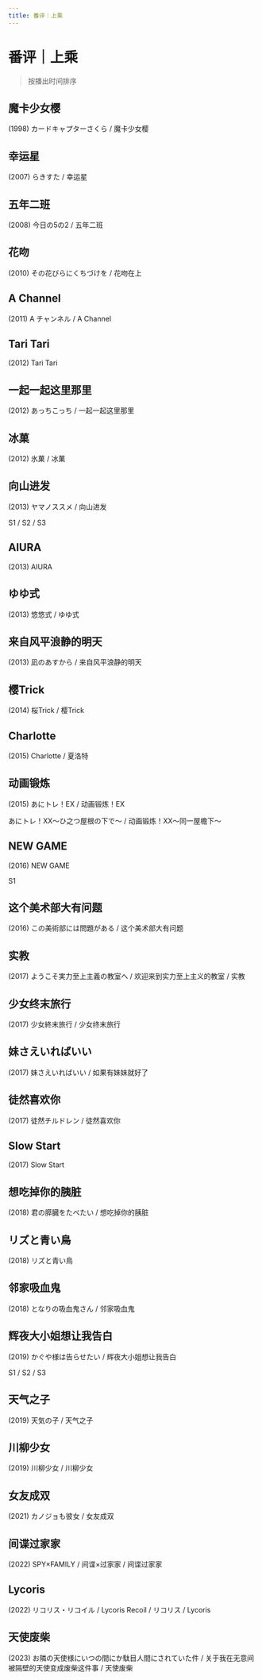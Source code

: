```yaml
---
title: 番评｜上乘
---
```


# 番评｜上乘

> 按播出时间排序

## 魔卡少女樱

(1998) カードキャプターさくら / 魔卡少女樱

## 幸运星

(2007) らきすた / 幸运星

## 五年二班

(2008) 今日の5の2 / 五年二班

## 花吻

(2010) その花びらにくちづけを / 花吻在上

## A Channel

(2011) A チャンネル / A Channel

## Tari Tari

(2012) Tari Tari

## 一起一起这里那里

(2012) あっちこっち / 一起一起这里那里

## 冰菓

(2012) 氷菓 / 冰菓

## 向山进发

(2013) ヤマノススメ / 向山进发

S1 / S2 / S3

## AIURA

(2013) AIURA

## ゆゆ式

(2013) 悠悠式 / ゆゆ式

## 来自风平浪静的明天

(2013) 凪のあすから / 来自风平浪静的明天

## 樱Trick

(2014) 桜Trick / 樱Trick

## Charlotte

(2015) Charlotte / 夏洛特

## 动画锻炼

(2015) あにトレ！EX / 动画锻炼！EX

あにトレ！XX～ひ之つ屋根の下で～ / 动画锻炼！XX～同一屋檐下～

## NEW GAME

(2016) NEW GAME

S1

## 这个美术部大有问题

(2016) この美術部には問題がある / 这个美术部大有问题

## 实教

(2017) ようこそ実力至上主義の教室へ / 欢迎来到实力至上主义的教室 / 实教

## 少女终末旅行

(2017) 少女終末旅行 / 少女终末旅行

## 妹さえいればいい

(2017) 妹さえいればいい / 如果有妹妹就好了

## 徒然喜欢你

(2017) 徒然チルドレン / 徒然喜欢你

## Slow Start

(2017) Slow Start

## 想吃掉你的胰脏

(2018) 君の膵臓をたべたい / 想吃掉你的胰脏

## リズと青い鳥

(2018) リズと青い鳥

## 邻家吸血鬼

(2018) となりの吸血鬼さん / 邻家吸血鬼

## 辉夜大小姐想让我告白

(2019) かぐや様は告らせたい / 辉夜大小姐想让我告白

S1 / S2 / S3

## 天气之子

(2019) 天気の子 / 天气之子

## 川柳少女

(2019) 川柳少女 / 川柳少女

## 女友成双

(2021) カノジョも彼女 / 女友成双

## 间谍过家家

(2022) SPY×FAMILY / 间谍×过家家 / 间谍过家家

## Lycoris

(2022) リコリス・リコイル / Lycoris Recoil / リコリス / Lycoris

## 天使废柴

(2023) お隣の天使様にいつの間にか駄目人間にされていた件 / 关于我在无意间被隔壁的天使变成废柴这件事 / 天使废柴
